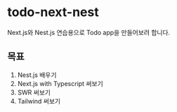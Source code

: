 # todo-next-nest

Next.js와 Nest.js 연습용으로 Todo app을 만들어보려 합니다.

## 목표

1. Nest.js 배우기
2. Next.js with Typescript 써보기
3. SWR 써보기
4. Tailwind 써보기